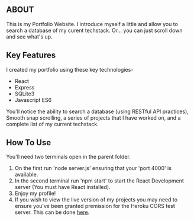 ## ABOUT

This is my Portfolio Website. I introduce myself a little and allow you to search a database of my curent techstack. Or... you can just scroll down and see what's up.

## Key Features

I created my portfolio using these key technologies-
* React
* Express
* SQLite3
* Javascript ES6

You'll notice the ability to search a database (using RESTful API practices), Smooth snap scrolling, a series of projects that I have worked on, and a complete list of my current techstack.

## How To Use

You'll need two terminals open in the parent folder.
1. On the first run 'node server.js' ensuring that your 'port 4000' is available.
2. In the second terminal run 'npm start' to start the React Development server (You must have React installed).
3. Enjoy my profile!
4. If you wish to view the live version of my projects you may need to ensure you've been granted premission for the Heroku CORS test server. This can be done [here](https://cors-anywhere.herokuapp.com/corsdemo).
